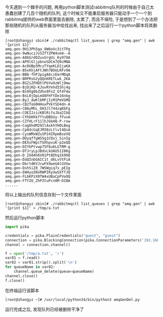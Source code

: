 
今天遇到一个棘手的问题, 再用python脚本测试rabbitmq队列的时候由于自己太愚蠢创建了几百个随机的队列, 这个时候又不能重启服务器只能动手一个一个到rabbitmq提供的web界面里面去删除, 太累了, 而且不保险, 于是想到了一个办法把那些随机的队列从服务器当中给找出来, 找出来了之后运行一个python脚本将其删除

```shell
[root@zhangyz sbin]# ./rabbitmqctl list_queues | grep "amq.gen" | awk '{print $1}'
amq.gen-9H13Ph5ga_8W6oXc3itTPg
amq.gen-9wNuczJv5ZfTZPW4vm4--A
amq.gen-A8bGrdOZuvUrgUi_Ky97OA
amq.gen-AP9lGljpbnoSDCm7Q9cMNA
amq.gen-Ac0UBpSMczTYqeKLD2jaKA
amq.gen-B5xKhjAFtJWh7BOULRFv9A
amq.gen-BB8-fhPJpigA6czEmrMDqA
amq.gen-BRPRsG2yQQnKRETLwk_ZKA
amq.gen-BSZiZFHDhlPbYw9zWlj9mw
amq.gen-BjDjKQ-KJovRYehdIShj4g
amq.gen-Bs9Xg0bZdhx9FnZ_Of4Y4w
amq.gen-BsL0jOpLmO8FHftDe16nbg
amq.gen-ByJ_dwKlbMFjIzM1PmVGMQ
amq.gen-CB2foG0HHoxPVkYSD4dn-A
amq.gen-CBAyMhL_OH3Jl744zqKbFg
amq.gen-COEI2zicKBlRifoJba2IbQ
amq.gen-CYhbHXkfftuDBGUy-fFusA
amq.gen-CZfHLrF11lhJGkHQ-P-row
amq.gen-Cag6hdM29IlAxkhYHOLBeg
amq.gen-Cp8dcGqEJM38zLtlvI4QsA
amq.gen-CysWMxWZuSP24IRpmBzeVQ
amq.gen-DDyqffgWSSg1CQvj_SinIg
amq.gen-DEXxFWpcTUXhpvuK-p2eQQ
amq.gen-DIYbPtvwp75F6u6LGTRM-g
amq.gen-DTJryLpJBdvLkUAU51I8Kg
amq.gen-D_IOd4h6V01Pt8Dhq1k9OQ
amq.gen-DaQInbGAIC1t_d6LvVtPiA
amq.gen-DbrtdKVJcwFk9weGAlGVUw
amq.gen-DshSiZ8_7WSWgiq7x_pEIg
amq.gen-EW4yoINvRWPIKyUwSXffJQ
amq.gen-FLbKPzX0TW4xUBaCpPVoOQ
amq.gen-FTYZU_ZhPZtuPcn0M-DIBA
......
```

将以上输出的队列信息存到一个文件里面
```shell
[root@zhangyz sbin]# ./rabbitmqctl list_queues | grep "amq.gen" | awk '{print $1}' > /tmp/a.txt
```

然后运行python脚本
```python
import pika

credentials = pika.PlainCredentials("guest", "guest")
connection = pika.BlockingConnection(pika.ConnectionParameters('192.168.1.1', 5672, '/', credentials))
channel = connection.channel()

f = open('/tmp/a.txt', 'r')
var01 = f.read()
var02 = var01.strip().split('\n')
for queueName in var02:
    channel.queue_delete(queue=queueName)
channel.close()
f.close()
```

在终端运行该脚本
```shell
[root@zhangyz ~]# /usr/local/python34/bin/python3 amqGenDel.py 
```

运行完成之后, 发现队列已经被删除干净了
